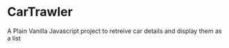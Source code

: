 # CarTrawler

A Plain Vanilla Javascript project to retreive car details and display them as a list
